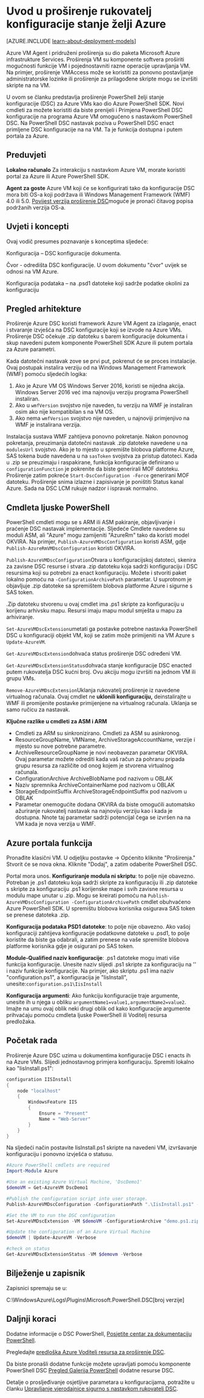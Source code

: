 <properties
   pageTitle="Želite stanja konfiguracija za Azure pregled | Microsoft Azure"
   description="Pregled za korištenje rukovatelj Proširenje Microsoft Azure za konfiguraciju stanje želji PowerShell. Obuhvaćaju preduvjete, arhitektura, a zatim cmdleta..."
   services="virtual-machines-windows"
   documentationCenter=""
   authors="zjalexander"
   manager="timlt"
   editor=""
   tags="azure-service-management,azure-resource-manager"
   keywords=""/>

<tags
   ms.service="virtual-machines-windows"
   ms.devlang="na"
   ms.topic="article"
   ms.tgt_pltfrm="vm-windows"
   ms.workload="na"
   ms.date="09/15/2016"
   ms.author="zachal"/>

# <a name="introduction-to-the-azure-desired-state-configuration-extension-handler"></a>Uvod u proširenje rukovatelj konfiguracije stanje želji Azure #

[AZURE.INCLUDE [learn-about-deployment-models](../../includes/learn-about-deployment-models-both-include.md)]

Azure VM Agent i pridruženi proširenja su dio paketa Microsoft Azure infrastrukture Services. Proširenja VM su komponente softvera proširiti mogućnosti funkcije VM i pojednostavniti razne operacije upravljanja VM. Na primjer, proširenje VMAccess može se koristiti za ponovno postavljanje administratorske lozinke ili proširenje za prilagođene skripte mogu se izvršiti skripte na na VM.

U ovom se članku predstavlja proširenje PowerShell želji stanje konfiguracije (DSC) za Azure VMs kao dio Azure PowerShell SDK. Novi cmdleti za možete koristiti da biste prenijeli i Primjena PowerShell DSC konfiguracije na programa Azure VM omogućeno s nastavkom PowerShell DSC. Na PowerShell DSC nastavak poziva u PowerShell DSC enact primljene DSC konfiguracije na na VM. Ta je funkcija dostupna i putem portala za Azure.

## <a name="prerequisites"></a>Preduvjeti ##
**Lokalno računalo** Za interakciju s nastavkom Azure VM, morate koristiti portal za Azure ili Azure PowerShell SDK. 

**Agent za goste** Azure VM koji će se konfigurirati tako da konfiguracije DSC mora biti OS-a koji podržava ili Windows Management Framework (WMF) 4.0 ili 5.0. [Povijest verzija proširenje DSC](https://blogs.msdn.microsoft.com/powershell/2014/11/20/release-history-for-the-azure-dsc-extension/)moguće je pronaći čitavog popisa podržanih verzija OS-a.

## <a name="terms-and-concepts"></a>Uvjeti i koncepti ##
Ovaj vodič presumes poznavanje s konceptima sljedeće:

Konfiguracija – DSC konfiguracije dokumenta. 

Čvor - odredišta DSC konfiguracije. U ovom dokumentu "čvor" uvijek se odnosi na VM Azure.

Konfiguracija podataka – na .psd1 datoteke koji sadrže podatke okolini za konfiguraciju

## <a name="architectural-overview"></a>Pregled arhitekture ##

Proširenje Azure DSC koristi framework Azure VM Agent za izlaganje, enact i stvaranje izvješća na DSC konfiguracije koji se izvode na Azure VMs. Proširenje DSC očekuje .zip datoteku s barem konfiguracije dokumenta i skup navedeni putem komponente PowerShell SDK Azure ili putem portala za Azure parametri.

Kada datotečni nastavak zove se prvi put, pokrenut će se proces instalacije. Ovaj postupak instalira verziju od na Windows Management Framework (WMF) pomoću sljedećih logika:

1. Ako je Azure VM OS Windows Server 2016, koristi se nijedna akcija. Windows Server 2016 već ima najnoviju verziju programa PowerShell instaliran.
2. Ako u `wmfVersion` svojstvo nije naveden, tu verziju na WMF je instaliran osim ako nije kompatibilan s na VM OS.
3. Ako nema `wmfVersion` svojstvo nije naveden, u najnoviji primjenjivo na WMF je instalirana verzija.

Instalacija sustava WMF zahtijeva ponovno pokretanje. Nakon ponovnog pokretanja, preuzimanja datotečni nastavak .zip datoteke navedene u na `modulesUrl` svojstvo. Ako je to mjesto u spremište blobova platforme Azure, SAS tokena bude navedena u na `sasToken` svojstva za pristup datoteci. Kada u .zip se preuzimaju i raspakirane, funkcija konfiguracije definirano u `configurationFunction` je pokrenite da biste generirali MOF datoteku. Proširenje zatim pokreće `Start-DscConfiguration -Force` generirani MOF datoteku. Proširenje snima izlazne i zapisivanje je poništiti Status kanal Azure. Sada na DSC LCM rukuje nadzor i ispravak normalno. 

## <a name="powershell-cmdlets"></a>Cmdleta ljuske PowerShell ##

PowerShell cmdleti mogu se s ARM ili ASM pakiranje, objavljivanje i praćenje DSC nastavak implementacije. Sljedeće Cmdlete navedene su moduli ASM, ali "Azure" mogu zamijeniti "AzureRm" tako da koristi model OKVIRA. Na primjer, `Publish-AzureVMDscConfiguration` koristi ASM, gdje `Publish-AzureRmVMDscConfiguration` koristi OKVIRA. 

`Publish-AzureVMDscConfiguration`Otvara u konfiguracijskoj datoteci, skenira za zavisne DSC resurse i stvara .zip datoteku koja sadrži konfiguraciju i DSC resursima koji su potrebni za enact konfiguraciju. Možete i stvoriti paket lokalno pomoću na `-ConfigurationArchivePath` parametar. U suprotnom je objavljuje .zip datoteke sa spremištem blobova platforme Azure i sigurne s SAS token.

.Zip datoteku stvorenu u ovaj cmdlet ima .ps1 skripte za konfiguraciju u korijenu arhivsku mapu. Resursi imaju mapu modul smješta u mapu za arhiviranje. 

`Set-AzureVMDscExtension`umetati ga postavke potrebne nastavka PowerShell DSC u konfiguraciji objekt VM, koji se zatim može primijeniti na VM Azure s `Update-AzureVM`.

`Get-AzureVMDscExtension`dohvaća status proširenje DSC određeni VM. 

`Get-AzureVMDscExtensionStatus`dohvaća stanje konfiguracije DSC enacted putem rukovatelja DSC kućni broj. Ovu akciju mogu izvršiti na jednom VM ili grupu VMs.

`Remove-AzureVMDscExtension`Uklanja rukovatelj proširenje iz navedene virtualnog računala. Ovaj cmdlet ne **uklonili konfiguraciju,** deinstalirajte u WMF ili promijenite postavke primijenjene na virtualnog računala. Uklanja se samo ručicu za nastavak. 

**Ključne razlike u cmdleti za ASM i ARM**

- Cmdleti za ARM su sinkronizirano. Cmdleti za ASM su asinkronog.
- ResourceGroupName, VMName, ArchiveStorageAccountName, verzije i mjesto su nove potrebne parametre.
- ArchiveResourceGroupName je novi neobavezan parametar OKVIRA. Ovaj parametar možete odrediti kada vaš račun za pohranu pripada grupu resursa za različite od onog kojem je stvorena virtualnog računala.
- ConfigurationArchive ArchiveBlobName pod nazivom u OBLAK
- Naziv spremnika ArchiveContainerName pod nazivom u OBLAK
- StorageEndpointSuffix ArchiveStorageEndpointSuffix pod nazivom u OBLAK
- Parametar onemogućite dodana OKVIRA da biste omogućili automatsko ažuriranje rukovatelj nastavak na najnoviju verziju kao i kada je dostupna. Nnote taj parametar sadrži potencijal čega se izvršen na na VM kada je nova verzija u WMF. 


## <a name="azure-portal-functionality"></a>Azure portala funkcija ##
Pronađite klasični VM. U odjeljku postavke -> Općenito kliknite "Proširenja." Stvorit će se nova okna. Kliknite "Dodaj", a zatim odaberite PowerShell DSC.

Portal mora unos.
**Konfiguriranje modula ni skriptu**: to polje nije obavezno. Potreban je .ps1 datoteku koja sadrži skripte za konfiguraciju ili .zip datoteke s skripte za konfiguraciju .ps1 korijenske mape i svih zavisne resursa u modulu mape unutar u .zip. Mogu se kreirati pomoću na `Publish-AzureVMDscConfiguration -ConfigurationArchivePath` cmdlet obuhvaćeno Azure PowerShell SDK. U spremištu blobova korisnika osigurava SAS token se prenese datoteka .zip. 

**Konfiguracija podataka PSD1 datoteke**: to polje nije obavezno. Ako vašoj konfiguraciji zahtijeva konfiguracije podatkovne datoteke u .psd1, to polje koristite da biste ga odabrali, a zatim prenese na vaše spremište blobova platforme korisnika gdje je osigurani po SAS token. 
 
**Module-Qualified naziv konfiguracije**: .ps1 datoteke mogu imati više funkcija konfiguracije. Unesite naziv slijedi .ps1 skripte za konfiguraciju na '\' i naziv funkcije konfiguracije. Na primjer, ako skriptu .ps1 ima naziv "configuration.ps1", a konfiguracija je "IisInstall", unesite:`configuration.ps1\IisInstall`

**Konfiguracija argumenti**: Ako funkciju konfiguracije traje argumente, unesite ih u njega u obliku `argumentName1=value1,argumentName2=value2`. Imajte na umu ovaj oblik neki drugi oblik od kako konfiguracije argumente prihvaćaju pomoću cmdleta ljuske PowerShell ili Voditelj resursa predložaka. 

## <a name="getting-started"></a>Početak rada ##

Proširenje Azure DSC uzima u dokumentima konfiguracije DSC i enacts ih na Azure VMs. Slijedi jednostavnog primjera konfiguraciju. Spremiti lokalno kao "IisInstall.ps1":

```powershell
configuration IISInstall 
{ 
    node "localhost"
    { 
        WindowsFeature IIS 
        { 
            Ensure = "Present" 
            Name = "Web-Server"                       
        } 
    } 
}
```

Na sljedeći način postavite IisInstall.ps1 skripte na navedeni VM, izvršavanje konfiguraciju i ponovno izvješća o statusu.
 
```powershell
#Azure PowerShell cmdlets are required
Import-Module Azure

#Use an existing Azure Virtual Machine, 'DscDemo1'
$demoVM = Get-AzureVM DscDemo1

#Publish the configuration script into user storage.
Publish-AzureVMDscConfiguration -ConfigurationPath ".\IisInstall.ps1" -StorageContext $storageContext -Verbose -Force

#Set the VM to run the DSC configuration
Set-AzureVMDscExtension -VM $demoVM -ConfigurationArchive "demo.ps1.zip" -StorageContext $storageContext -ConfigurationName "runScript" -Verbose

#Update the configuration of an Azure Virtual Machine
$demoVM | Update-AzureVM -Verbose

#check on status
Get-AzureVMDscExtensionStatus -VM $demovm -Verbose
```

## <a name="logging"></a>Bilježenje u zapisnik ##

Zapisnici spremaju se u:

C:\WindowsAzure\Logs\Plugins\Microsoft.PowerShell.DSC\[broj verzije]

## <a name="next-steps"></a>Daljnji koraci ##

Dodatne informacije o DSC PowerShell, [Posjetite centar za dokumentaciju PowerShell](https://msdn.microsoft.com/powershell/dsc/overview). 

Pregledajte [predloška Azure Voditelj resursa za proširenje DSC](virtual-machines-windows-extensions-dsc-template.md
). 

Da biste pronašli dodatne funkcije možete upravljati pomoću komponente PowerShell DSC [Pregled Galerija PowerShell](https://www.powershellgallery.com/packages?q=DscResource&x=0&y=0) dodatne resurse DSC.

Detalje o prosljeđivanje osjetljive parametara u konfiguracijama, potražite u članku [Upravljanje vjerodajnice sigurno s nastavkom rukovatelj DSC](virtual-machines-windows-extensions-dsc-credentials.md).
